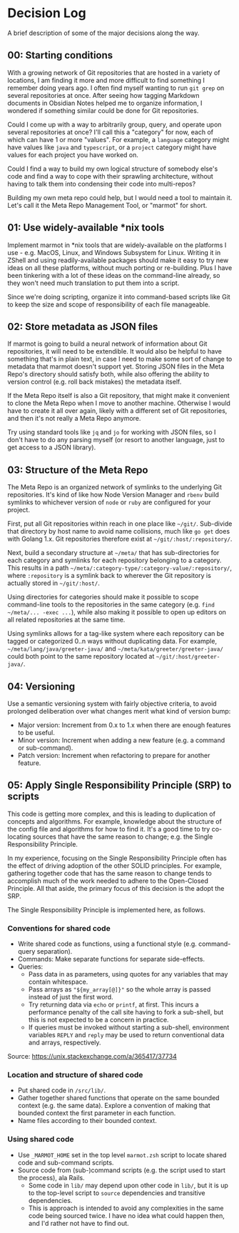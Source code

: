 # Decision Log

A brief description of some of the major decisions along the way.

## 00: Starting conditions

With a growing network of Git repositories that are hosted in a variety of locations, I am finding
it more and more difficult to find something I remember doing years ago.  I often find myself
wanting to run `git grep` on several repositories at once.  After seeing how tagging Markdown
documents in Obsidian Notes helped me to organize information, I wondered if something similar could
be done for Git repositories.

Could I come up with a way to arbitrarily group, query, and operate upon several repositories at
once?  I'll call this a "category" for now, each of which can have 1 or more "values".  For example,
a `language` category might have values like `java` and `typescript`, or a `project` category might
have values for each project you have worked on.

Could I find a way to build my own logical structure of somebody else's code and find a way to cope
with their sprawling architecture, without having to talk them into condensing their code into
multi-repos?

Building my own meta repo could help, but I would need a tool to maintain it.  Let's call it the
Meta Repo Management Tool, or "marmot" for short.

## 01: Use widely-available *nix tools

Implement marmot in *nix tools that are widely-available on the platforms I use - e.g. MacOS, Linux,
and Windows Subsystem for Linux.  Writing it in ZShell and using readily-available packages should
make it easy to try new ideas on all these platforms, without much porting or re-building.  Plus I
have been tinkering with a lot of these ideas on the command-line already, so they won't need much
translation to put them into a script.

Since we're doing scripting, organize it into command-based scripts like Git to keep the size and
scope of responsibility of each file manageable.

## 02: Store metadata as JSON files

If marmot is going to build a neural network of information about Git repositories, it will need to
be extendible.  It would also be helpful to have something that's in plain text, in case I need to
make some sort of change to metadata that marmot doesn't support yet.  Storing JSON files in the
Meta Repo's directory should satisfy both, while also offering the ability to version control (e.g.
roll back mistakes) the metadata itself.

If the Meta Repo itself is also a Git repository, that might make it convenient to clone the Meta
Repo when I move to another machine.  Otherwise I would have to create it all over again, likely
with a different set of Git repositories, and then it's not really a Meta Repo anymore.

Try using standard tools like `jq` and `jo` for working with JSON files, so I don't have to do any
parsing myself (or resort to another language, just to get access to a JSON library).

## 03: Structure of the Meta Repo

The Meta Repo is an organized network of symlinks to the underlying Git repositories.  It's kind of
like how Node Version Manager and `rbenv` build symlinks to whichever version of `node` or `ruby`
are configured for your project.

First, put all Git repositories within reach in one place like `~/git/`.  Sub-divide that directory
by host name to avoid name collisions, much like `go get` does with Golang 1.x.  Git repositories
therefore exist at `~/git/:host/:repository/`.

Next, build a secondary structure at `~/meta/` that has sub-directories for each category and
symlinks for each repository belonging to a category.  This results in a path
`~/meta/:category-type/:category-value/:repository/`, where `:repository` is a symlink back to
wherever the Git repository is actually stored in `~/git/:host/`.

Using directories for categories should make it possible to scope command-line tools to the
repositories in the same category (e.g. `find ~/meta/... -exec ...`), while also making it possible
to open up editors on all related repositories at the same time.

Using symlinks allows for a tag-like system where each repository can be tagged or categorized 0..n
ways without duplicating data.  For example, `~/meta/lang/java/greeter-java/` and
`~/meta/kata/greeter/greeter-java/` could both point to the same repository located at
`~/git/:host/greeter-java/`.

## 04: Versioning

Use a semantic versioning system with fairly objective criteria, to avoid prolonged deliberation
over what changes merit what kind of version bump:

- Major version: Increment from 0.x to 1.x when there are enough features to be useful.
- Minor version: Increment when adding a new feature (e.g. a command or sub-command).
- Patch version: Increment when refactoring to prepare for another feature.

## 05: Apply Single Responsibility Principle (SRP) to scripts

This code is getting more complex, and this is leading to duplication of concepts and algorithms.
For example, knowledge about the structure of the config file and algorithms for how to find it.
It's a good time to try co-locating sources that have the same reason to change; e.g. the Single
Responsibility Principle.

In my experience, focusing on the Single Responsibility Principle often has the effect of driving
adoption of the other SOLID principles.  For example, gathering together code that has the same
reason to change tends to accomplish much of the work needed to adhere to the Open-Closed Principle.
All that aside, the primary focus of this decision is the adopt the SRP.

The Single Responsibility Principle is implemented here, as follows.

### Conventions for shared code

- Write shared code as functions, using a functional style (e.g. command-query separation).
- Commands: Make separate functions for separate side-effects.
- Queries:
  - Pass data in as parameters, using quotes for any variables that may contain whitespace.
  - Pass arrays as `"${my_array[@]}"` so the whole array is passed instead of just the first word.
  - Try returning data via `echo` or `printf`, at first.  This incurs a performance penalty of the
    call site having to fork a sub-shell, but this is not expected to be a concern in practice.
  - If queries must be invoked without starting a sub-shell, environment variables `REPLY` and
    `reply` may be used to return conventional data and arrays, respectively.

Source: <https://unix.stackexchange.com/a/365417/37734>

### Location and structure of shared code

- Put shared code in `/src/lib/`.
- Gather together shared functions that operate on the same bounded context (e.g. the same data).
  Explore a convention of making that bounded context the first parameter in each function.
- Name files according to their bounded context.

### Using shared code

- Use `_MARMOT_HOME` set in the top level `marmot.zsh` script to locate shared code and sub-command
  scripts.
- Source code from (sub-)command scripts (e.g. the script used to start the process), ala Rails.
  - Some code in `lib/` may depend upon other code in `lib/`, but it is up to the top-level script
    to `source` dependencies and transitive dependencies.
  - This is approach is intended to avoid any complexities in the same code being sourced twice.  I
    have no idea what could happen then, and I'd rather not have to find out.

